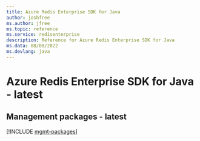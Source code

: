 ```yaml
---
title: Azure Redis Enterprise SDK for Java
author: joshfree
ms.author: jfree
ms.topic: reference
ms.service: redisenterprise
description: Reference for Azure Redis Enterprise SDK for Java
ms.data: 08/08/2022
ms.devlang: java
---
```

# Azure Redis Enterprise SDK for Java - latest

## Management packages - latest
[!INCLUDE [mgmt-packages](redis-enterprise-mgmt-index.md)]